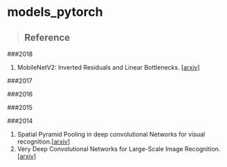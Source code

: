 # models_pytorch

>## Reference 

###2018 <br>
1. MobileNetV2: Inverted Residuals and Linear Bottlenecks. [[arxiv](https://arxiv.org/abs/1801.04381)] <br>

###2017 <br>

###2016 <br>

###2015 <br>

###2014 <br>
1. Spatial Pyramid Pooling in deep convolutional Networks for visual recognition.[[arxiv](https://arxiv.org/abs/1406.4729)] <br>
2. Very Deep Convolutional Networks for Large-Scale Image Recognition. [[arxiv](https://arxiv.org/abs/1409.1556)] <br>

